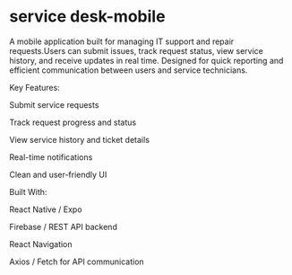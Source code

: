 # service desk-mobile
A mobile application built for managing IT support and repair requests.Users can submit issues, track request status, view service history, and receive updates in real time. Designed for quick reporting and efficient communication between users and service technicians. 

Key Features:

Submit service requests

Track request progress and status

View service history and ticket details

Real-time notifications 

Clean and user-friendly UI

Built With:

React Native / Expo

Firebase / REST API backend

React Navigation 

Axios / Fetch for API communication
